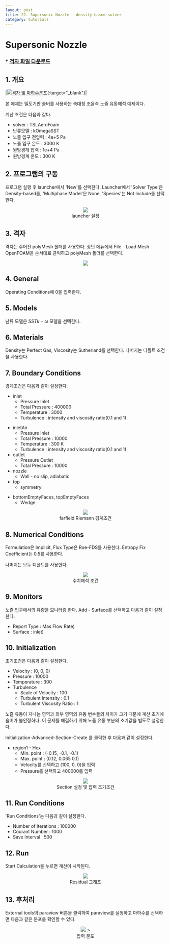 ```yaml
---
layout: post
title: 22. Supersonic Nozzle - density based solver
category: tutorials
---
```


# Supersonic Nozzle

### * [격자 파일 다운로드](https://drive.google.com/file/d/1Z5d0Ic9GsMxF1fPr8rSCpv9juU223xuM/view?usp=sharing)

## 1. 개요

|[![격자 및 마하수분포](https://github.com/nextfoam/baram-pages/raw/main/screenshots/nozzle/nozzle-mesh.png "격자 및 마하수분포")](https://github.com/nextfoam/baram-pages/raw/main/screenshots/nozzle/nozzle-mesh.png){:target="_blank"}|


본 예제는 밀도기반 솔버를 사용하는 축대칭 초음속 노즐 유동해석 예제이다.

계산 조건은 다음과 같다.

+ solver : TSLAeroFoam
+ 난류모델 : kOmegaSST
+ 노즐 입구 전압력 : 4e+5 Pa
+ 노즐 입구 온도 : 3000 K
+ 원방경계 압력 : 1e+4 Pa
+ 원방경계 온도 : 300 K

## 2. 프로그램의 구동

프로그램 실행 후 launcher에서 'New'를 선택한다. Launcher에서 'Solver Type'은 Density-based를, 'Multiphase Model'은 None, 'Species'는 Not Include를 선택한다.

<p align='center'>
   <img src="https://github.com/nextfoam/baram-pages/raw/main/screenshots/RAE2822/launcher-densityBased.png"> 
    <br> launcher 설정
</p>

## 3. 격자

격자는 주어진 polyMesh 폴더를 사용한다. 상단 메뉴에서 File - Load Mesh - OpenFOAM을 순서대로 클릭하고 polyMesh 폴더를 선택한다. <br>

<p align='center'>
    <img src="https://github.com/nextfoam/baram-pages/raw/main/screenshots/mixingPipe/1.2.png"><br>
</p>

## 4. General

Operating Conditions에 0을 입력한다. 

## 5. Models

난류 모델은 $SST k - \omega$ 모델을 선택한다.

## 6. Materials

Density는 Perfect Gas, Viscosity는 Sutherland를 선택한다. 나머지는 디폴트 조건을 사용한다.
<br>

## 7. Boundary Conditions

경계조건은 다음과 같이 설정한다.

* inlet
  + Pressure Inlet
  + Total Pressure : 400000
  + Temperature : 3000
  + Turbulence : intensity and viscosity ratio(0.1 and 1)
+ inletAir
  + Pressure Inlet
  + Total Pressure : 10000
  + Temperature : 300 K
  + Turbulence : intensity and viscosity ratio(0.1 and 1)
+ outlet
  + Pressure Outlet
  + Total Pressure : 10000
+ nozzle
  + Wall - no slip, adiabatic
+ top 
  + symmetry
  
* bottomEmptyFaces, topEmptyFaces
  + Wedge 
  
<p align='center'>
    <img src="https://github.com/nextfoam/baram-pages/raw/main/screenshots/nozzle/nozzle-inlet.png"> 
    <br> farfield Riemann 경계조건
</p>

  
## 8. Numerical Conditions

Formulation은 Implicit, Flux Type은 Roe-FDS를 사용한다. Entropy Fix Coefficient는 0.5를 사용한다. 

나머지는 모두 디폴트를 사용한다.

<p align='center'>
    <img src="https://github.com/nextfoam/baram-pages/raw/main/screenshots/nozzle/nozzle-nume.png"> 
    <br> 수치해석 조건
</p>

## 9. Monitors

노즐 입구에서의 유량을 모니터링 한다. Add - Surface를 선택하고 다음과 같이 설정한다.

+ Report Type : Mas Flow Rate)
+ Surface : inlet)


## 10. Initialization

초기조건은 다음과 같이 설정한다.

+ Velocity : (0, 0, 0)
+ Pressure : 10000
+ Temperature : 300
+ Turbulence
  + Scale of Velocity : 100
  + Turbulent Intensity : 0.1
  + Turbulent Viscosity Ratio : 1 

노즐 유동이 지나는 영역과 외부 영역의 유동 변수들의 차이가 크기 때문에 계산 초기에 솔버가 불안정하다. 이 문제를 해결하기 위해 노즐 유동 부분의 초기값을 별도로 설정한다.

Initialization-Advanced-Section-Create 를 클릭한 후 다음과 같이 설정한다.

+ region1 - Hex
  + Min. point : (-0.15, -0.1, -0.1)
  + Max. point : (0.12, 0.065 0.1)
  + Velocity를 선택하고 (100, 0, 0)을 입력
  + Pressure를 선택하고 400000를 입력


<p align='center'>
    <img src="https://github.com/nextfoam/baram-pages/raw/main/screenshots/nozzle/nozzle-setFields.png">
    <br> Section 설정 및 압력 초기조건
</p>

## 11. Run Conditions

'Run Conditions'는 다음과 같이 설정한다.

+ Number of Iterations : 100000
+ Courant Number : 1000
+ Save Interval : 500

## 12. Run

Start Calculation을 누르면 계산이 시작된다.

<p align='center'>
    <img src="https://github.com/nextfoam/baram-pages/raw/main/screenshots/nozzle/nozzle-run.png"> 
    <br> Residual 그래프
</p>



## 13. 후처리

External tools의 paraview 버튼을 클릭하여 paraview를 실행하고 마하수를 선택하면 다음과 같은 분포를 확인할 수 있다.

<p align='center'>
    <img src="https://github.com/nextfoam/baram-pages/raw/main/screenshots/nozzle/nozzle-paraview.png"> 
    ><br> 압력 분포
</p>


